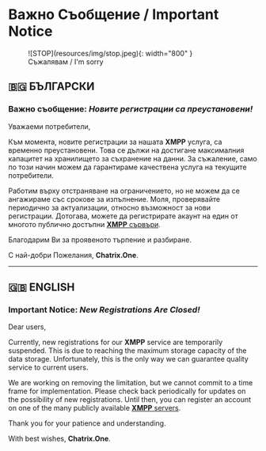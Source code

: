 # Важно Съобщение / Important Notice
<figure markdown>
  ![STOP](resources/img/stop.jpeg){: width="800" }
  <figcaption>Съжалявам / I'm sorry</figcaption>
</figure>

## 🇧🇬 БЪЛГАРСКИ

### Важно съобщение: ***Новите регистрации са преустановени!***

Уважаеми потребители,

Към момента, новите регистрации за нашата **XMPP** услуга, са временно преустановени. Това се дължи на достигане максималния капацитет на хранилището за съхранение на данни. За съжаление, само по този начин можем да гарантираме качествена услуга на текущите потребители.

Работим върху отстраняване на ограничението, но не можем да се ангажираме със срокове за изпълнение. Моля, проверявайте периодично за актуализации, относно възможност за нови регистрации. Дотогава, можете да регистрирате акаунт на един от многото публично достъпни [**XMPP** сървъри](https://docs.chatrix.one/faq/#%D1%81%D0%BF%D0%B8%D1%81%D1%8A%D1%86%D0%B8-%D1%81-%D0%B1%D0%B5%D0%B7%D0%BF%D0%BB%D0%B0%D1%82%D0%BD%D0%B8-xmpp-%D1%81%D1%8A%D1%80%D0%B2%D1%8A%D1%80%D0%B8).

Благодарим Ви за проявеното търпение и разбиране.

С най-добри Пожелания, **Chatrix.One**.

* * *

## 🇬🇧 ENGLISH

### Important Notice: ***New Registrations Are Closed!***

Dear users,

Currently, new registrations for our **XMPP** service are temporarily suspended. This is due to reaching the maximum storage capacity of the data storage. Unfortunately, this is the only way we can guarantee quality service to current users.

We are working on removing the limitation, but we cannot commit to a time frame for implementation. Please check back periodically for updates on the possibility of new registrations. Until then, you can register an account on one of the many publicly available [**XMPP** servers](https://docs.chatrix.one/en/faq/#lists-of-free-xmpp-servers).

Thank you for your patience and understanding.

With best wishes, **Chatrix.One**.
